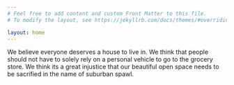 ```yaml
---
# Feel free to add content and custom Front Matter to this file.
# To modify the layout, see https://jekyllrb.com/docs/themes/#overriding-theme-defaults

layout: home
---
```


<!-- # Advocates for better active and public transportation in Ventura County -->
We believe everyone deserves a house to live in. We think that people should not have to solely rely on a personal vehicle to go to the grocery store. We think its a great injustice that our beautiful open space needs to be sacrified in the name of suburban spawl.

<br>
<br>
